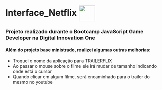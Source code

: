 # Interface_Netflix <img align="center" height="50" src="https://user-images.githubusercontent.com/67704261/118707906-7a318880-b7f1-11eb-854f-7fe36c1bd0cc.png" />

### Projeto realizado durante o Bootcamp JavaScript Game Developer na Digital Innovation One

#### Além do projeto base ministrado, realizei algumas outras melhorias:

 
- Troquei o nome da aplicação para TRAILERFLIX
- Ao passar o mouse sobre o filme ele irá mudar de tamanho indicando onde está o cursor
- Quando clicar em algum filme, será encaminhado para o trailer do mesmo no youtube



